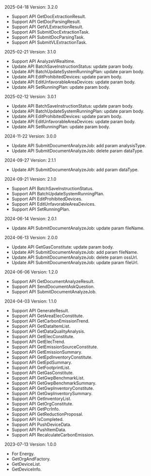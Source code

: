 2025-04-18 Version: 3.2.0
- Support API GetDocExtractionResult.
- Support API GetDocParsingResult.
- Support API GetVLExtractionResult.
- Support API SubmitDocExtractionTask.
- Support API SubmitDocParsingTask.
- Support API SubmitVLExtractionTask.


2025-02-21 Version: 3.1.0
- Support API AnalyzeVlRealtime.
- Update API BatchSaveInstructionStatus: update param body.
- Update API BatchUpdateSystemRunningPlan: update param body.
- Update API EditProhibitedDevices: update param body.
- Update API EditUnfavorableAreaDevices: update param body.
- Update API SetRunningPlan: update param body.


2025-02-12 Version: 3.0.1
- Update API BatchSaveInstructionStatus: update param body.
- Update API BatchUpdateSystemRunningPlan: update param body.
- Update API EditProhibitedDevices: update param body.
- Update API EditUnfavorableAreaDevices: update param body.
- Update API SetRunningPlan: update param body.


2024-11-22 Version: 3.0.0
- Update API SubmitDocumentAnalyzeJob: add param analysisType.
- Update API SubmitDocumentAnalyzeJob: delete param dataType.


2024-09-27 Version: 2.1.1
- Update API SubmitDocumentAnalyzeJob: add param dataType.


2024-09-21 Version: 2.1.0
- Support API BatchSaveInstructionStatus.
- Support API BatchUpdateSystemRunningPlan.
- Support API EditProhibitedDevices.
- Support API EditUnfavorableAreaDevices.
- Support API SetRunningPlan.


2024-06-14 Version: 2.0.1
- Update API SubmitDocumentAnalyzeJob: update param fileName.


2024-06-13 Version: 2.0.0
- Update API GetGasConstitute: update param body.
- Update API SubmitDocumentAnalyzeJob: add param fileName.
- Update API SubmitDocumentAnalyzeJob: delete param ossUrl.
- Update API SubmitDocumentAnalyzeJob: update param fileUrl.


2024-06-06 Version: 1.2.0
- Support API GetDocumentAnalyzeResult.
- Support API SendDocumentAskQuestion.
- Support API SubmitDocumentAnalyzeJob.


2024-04-03 Version: 1.1.0
- Support API GenerateResult.
- Support API GetAreaElecConstitute.
- Support API GetCarbonEmissionTrend.
- Support API GetDataItemList.
- Support API GetDataQualityAnalysis.
- Support API GetElecConstitute.
- Support API GetElecTrend.
- Support API GetEmissionSourceConstitute.
- Support API GetEmissionSummary.
- Support API GetEpdInventoryConstitute.
- Support API GetEpdSummary.
- Support API GetFootprintList.
- Support API GetGasConstitute.
- Support API GetGwpBenchmarkList.
- Support API GetGwpBenchmarkSummary.
- Support API GetGwpInventoryConstitute.
- Support API GetGwpInventorySummary.
- Support API GetInventoryList.
- Support API GetOrgConstitute.
- Support API GetPcrInfo.
- Support API GetReductionProposal.
- Support API IsCompleted.
- Support API PushDeviceData.
- Support API PushItemData.
- Support API RecalculateCarbonEmission.


2023-07-13 Version: 1.0.0
- For Energy.
- GetOrgAndFactory.
- GetDeviceList.
- GetDeviceInfo.

